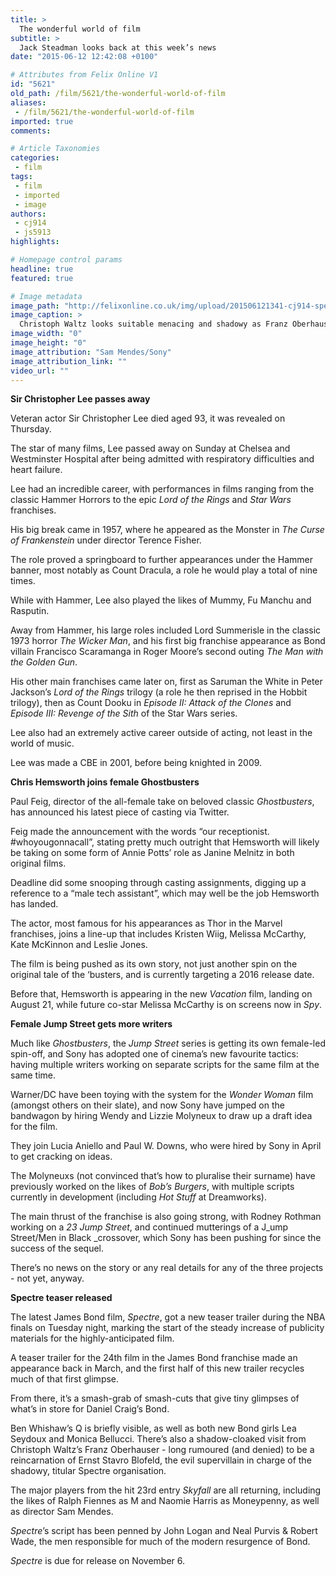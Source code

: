 ```yaml
---
title: >
  The wonderful world of film
subtitle: >
  Jack Steadman looks back at this week’s news
date: "2015-06-12 12:42:08 +0100"

# Attributes from Felix Online V1
id: "5621"
old_path: /film/5621/the-wonderful-world-of-film
aliases:
 - /film/5621/the-wonderful-world-of-film
imported: true
comments:

# Article Taxonomies
categories:
 - film
tags:
 - film
 - imported
 - image
authors:
 - cj914
 - js5913
highlights:

# Homepage control params
headline: true
featured: true

# Image metadata
image_path: "http://felixonline.co.uk/img/upload/201506121341-cj914-spectre.png"
image_caption: >
  Christoph Waltz looks suitable menacing and shadowy as Franz Oberhauser in the teaser for the newest Bond film.
image_width: "0"
image_height: "0"
image_attribution: "Sam Mendes/Sony"
image_attribution_link: ""
video_url: ""
---
```


__Sir Christopher Lee passes away__

Veteran actor Sir Christopher Lee died aged 93, it was revealed on Thursday.

The star of many films, Lee passed away on Sunday at Chelsea and Westminster Hospital after being admitted with respiratory difficulties and heart failure.

Lee had an incredible career, with performances in films ranging from the classic Hammer Horrors to the epic _Lord of the Rings_ and _Star Wars_ franchises.

His big break came in 1957, where he appeared as the Monster in _The Curse of Frankenstein_ under director Terence Fisher.

The role proved a springboard to further appearances under the Hammer banner, most notably as Count Dracula, a role he would play a total of nine times.

While with Hammer, Lee also played the likes of Mummy, Fu Manchu and Rasputin.

Away from Hammer, his large roles included Lord Summerisle in the classic 1973 horror _The Wicker Man_, and his first big franchise appearance as Bond villain Francisco Scaramanga in Roger Moore’s second outing _The Man with the Golden Gun_.

His other main franchises came later on, first as Saruman the White in Peter Jackson’s _Lord of the Rings_ trilogy (a role he then reprised in the Hobbit trilogy), then as Count Dooku in _Episode II: Attack of the Clones_ and _Episode III: Revenge of the Sith_ of the Star Wars series.

Lee also had an extremely active career outside of acting, not least in the world of music.

Lee was made a CBE in 2001, before being knighted in 2009.

__Chris Hemsworth joins female Ghostbusters__

Paul Feig, director of the all-female take on beloved classic _Ghostbusters_, has announced his latest piece of casting via Twitter.

Feig made the announcement with the words “our receptionist. #whoyougonnacall”, stating pretty much outright that Hemsworth will likely be taking on some form of Annie Potts’ role as Janine Melnitz in both original films.

Deadline did some snooping through casting assignments, digging up a reference to a “male tech assistant”, which may well be the job Hemsworth has landed.

The actor, most famous for his appearances as Thor in the Marvel franchises, joins a line-up that includes Kristen Wiig, Melissa McCarthy, Kate McKinnon and Leslie Jones.

The film is being pushed as its own story, not just another spin on the original tale of the ‘busters, and is currently targeting a 2016 release date.

Before that, Hemsworth is appearing in the new _Vacation_ film, landing on August 21, while future co-star Melissa McCarthy is on screens now in _Spy_.

__Female Jump Street gets more writers__

Much like _Ghostbusters_, the _Jump Street_ series is getting its own female-led spin-off, and Sony has adopted one of cinema’s new favourite tactics: having multiple writers working on separate scripts for the same film at the same time.

Warner/DC have been toying with the system for the _Wonder Woman_ film (amongst others on their slate), and now Sony have jumped on the bandwagon by hiring Wendy and Lizzie Molyneux to draw up a draft idea for the film.

They join Lucia Aniello and Paul W. Downs, who were hired by Sony in April to get cracking on ideas.

The Molyneuxs (not convinced that’s how to pluralise their surname) have previously worked on the likes of _Bob’s Burgers_, with multiple scripts currently in development (including _Hot Stuff_ at Dreamworks).

The main thrust of the franchise is also going strong, with Rodney Rothman working on a _23 Jump Street_, and continued mutterings of a J_ump Street/Men in Black _crossover, which Sony has been pushing for since the success of the sequel.

There’s no news on the story or any real details for any of the three projects - not yet, anyway.

__Spectre teaser released__

The latest James Bond film, _Spectre_, got a new teaser trailer during the NBA finals on Tuesday night, marking the start of the steady increase of publicity materials for the highly-anticipated film.

A teaser trailer for the 24th film in the James Bond franchise made an appearance back in March, and the first half of this new trailer recycles much of that first glimpse.

From there, it’s a smash-grab of smash-cuts that give tiny glimpses of what’s in store for Daniel Craig’s Bond.

Ben Whishaw’s Q is briefly visible, as well as both new Bond girls Lea Seydoux and Monica Bellucci. There’s also a shadow-cloaked visit from Christoph Waltz’s Franz Oberhauser - long rumoured (and denied) to be a reincarnation of Ernst Stavro Blofeld, the evil supervillain in charge of the shadowy, titular Spectre organisation.

The major players from the hit 23rd entry _Skyfall_ are all returning, including the likes of Ralph Fiennes as M and Naomie Harris as Moneypenny, as well as director Sam Mendes.

_Spectre_’s script has been penned by John Logan and Neal Purvis & Robert Wade, the men responsible for much of the modern resurgence of Bond.

_Spectre_ is due for release on November 6.
